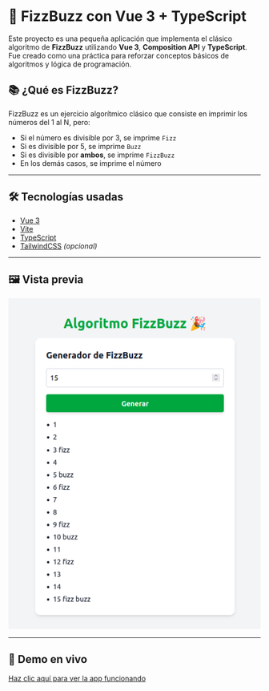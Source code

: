 # 🧠 FizzBuzz con Vue 3 + TypeScript

Este proyecto es una pequeña aplicación que implementa el clásico algoritmo de **FizzBuzz** utilizando **Vue 3**, **Composition API** y **TypeScript**. Fue creado como una práctica para reforzar conceptos básicos de algoritmos y lógica de programación.


## 📚 ¿Qué es FizzBuzz?

FizzBuzz es un ejercicio algorítmico clásico que consiste en imprimir los números del 1 al N, pero:
- Si el número es divisible por 3, se imprime `Fizz`
- Si es divisible por 5, se imprime `Buzz`
- Si es divisible por **ambos**, se imprime `FizzBuzz`
- En los demás casos, se imprime el número

---

## 🛠️ Tecnologías usadas

- [Vue 3](https://vuejs.org/)
- [Vite](https://vitejs.dev/)
- [TypeScript](https://www.typescriptlang.org/)
- [TailwindCSS](https://tailwindcss.com/) *(opcional)*

---

## 🖼️ Vista previa

![Vista previa de la app](./screenshot.png)

---

## 🔗 Demo en vivo

[Haz clic aquí para ver la app funcionando](https://vue3-fizzbuzz-ts.vercel.app/)

